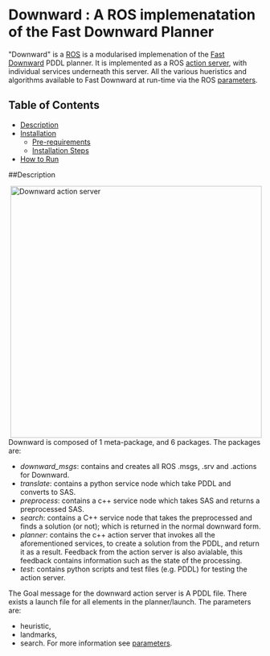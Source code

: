 # Downward : A ROS implemenatation of the Fast Downward Planner

"Downward" is a [ROS](http://ros.org/ "Robot Operating System") is a modularised implemenation of the [Fast Downward](http://www.fast-downward.org/ "www.fast-downward.org") PDDL planner. It is implemented as a ROS [action server](http://wiki.ros.org/actionlib "actionlib"), with individual services underneath this server. All the various hueristics and algorithms available to Fast Downward at run-time via the ROS [parameters](http://wiki.ros.org/Parameter%20Server "Parameter Server"). 

## Table of Contents

- [Description](#description)
- [Installation](#installation)
	- [Pre-requirements](#pre-requirements)
	- [Installation Steps](#installation-steps)
- [How to Run](#how-to-run)


##Description

<img src="https://raw.github.com/phuicy/downward/master/image/downward1.png" alt="Downward action server" align="right" width="500"/>


Downward is composed of 1 meta-package, and 6 packages. The packages are:
- *downward_msgs*: contains and creates all ROS .msgs, .srv and .actions for Downward.
- *translate*: contains a python service node which take PDDL and converts to SAS.
- *preprocess*: contains a c++ service node which takes SAS and returns a preprocessed SAS.
- *search*: contains a C++ service node that takes the preprocessed and finds a solution (or not); which is returned in the normal downward form.
- *planner*: contains the c++ action server that invokes all the aforementioned services, to create a solution from the PDDL, and return it as a result. Feedback from the action server is also avialable, this feedback contains information such as the state of the processing.
- *test*: contains python scripts and test files (e.g. PDDL) for testing the action server.

The Goal message for the downward action server is A PDDL file. 
There exists a launch file for all elements in the planner/launch. The parameters are:
- heuristic,
- landmarks,
- search.
For more information see [parameters](#parameters).
